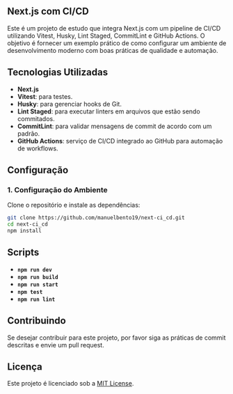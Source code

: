 ## Next.js com CI/CD
Este é um projeto de estudo que integra Next.js com um pipeline de CI/CD utilizando Vitest, Husky, Lint Staged, CommitLint e GitHub Actions. O objetivo é fornecer um exemplo prático de como configurar um ambiente de desenvolvimento moderno com boas práticas de qualidade e automação.

## Tecnologias Utilizadas

- **Next.js**
- **Vitest**: para testes.
- **Husky**: para gerenciar hooks de Git.
- **Lint Staged**: para executar linters em arquivos que estão sendo commitados.
- **CommitLint**: para validar mensagens de commit de acordo com um padrão.
- **GitHub Actions**: serviço de CI/CD integrado ao GitHub para automação de workflows.

## Configuração

### 1. Configuração do Ambiente

Clone o repositório e instale as dependências:

```bash
git clone https://github.com/manuelbento19/next-ci_cd.git
cd next-ci_cd
npm install
```
## Scripts

- **`npm run dev`**
- **`npm run build`**
- **`npm run start`**
- **`npm test`**
- **`npm run lint`**

## Contribuindo

Se desejar contribuir para este projeto, por favor siga as práticas de commit descritas e envie um pull request.

## Licença

Este projeto é licenciado sob a [MIT License](LICENSE).